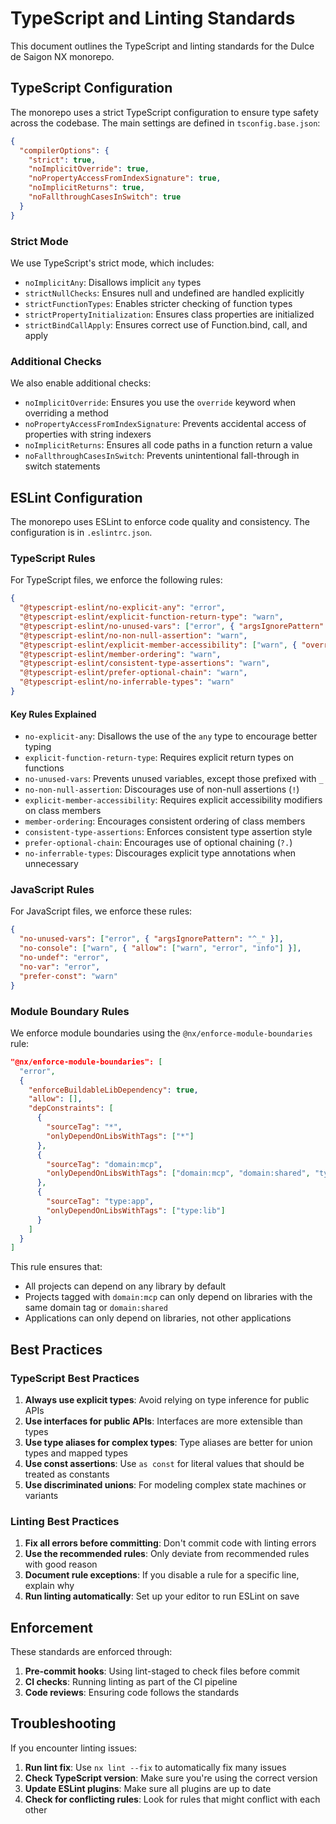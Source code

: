 # TypeScript and Linting Standards

This document outlines the TypeScript and linting standards for the Dulce de Saigon NX monorepo.

## TypeScript Configuration

The monorepo uses a strict TypeScript configuration to ensure type safety across the codebase. The main settings are defined in `tsconfig.base.json`:

```json
{
  "compilerOptions": {
    "strict": true,
    "noImplicitOverride": true,
    "noPropertyAccessFromIndexSignature": true,
    "noImplicitReturns": true,
    "noFallthroughCasesInSwitch": true
  }
}
```

### Strict Mode

We use TypeScript's strict mode, which includes:

- `noImplicitAny`: Disallows implicit `any` types
- `strictNullChecks`: Ensures null and undefined are handled explicitly
- `strictFunctionTypes`: Enables stricter checking of function types
- `strictPropertyInitialization`: Ensures class properties are initialized
- `strictBindCallApply`: Ensures correct use of Function.bind, call, and apply

### Additional Checks

We also enable additional checks:

- `noImplicitOverride`: Ensures you use the `override` keyword when overriding a method
- `noPropertyAccessFromIndexSignature`: Prevents accidental access of properties with string indexers
- `noImplicitReturns`: Ensures all code paths in a function return a value
- `noFallthroughCasesInSwitch`: Prevents unintentional fall-through in switch statements

## ESLint Configuration

The monorepo uses ESLint to enforce code quality and consistency. The configuration is in `.eslintrc.json`.

### TypeScript Rules

For TypeScript files, we enforce the following rules:

```json
{
  "@typescript-eslint/no-explicit-any": "error",
  "@typescript-eslint/explicit-function-return-type": "warn",
  "@typescript-eslint/no-unused-vars": ["error", { "argsIgnorePattern": "^_" }],
  "@typescript-eslint/no-non-null-assertion": "warn",
  "@typescript-eslint/explicit-member-accessibility": ["warn", { "overrides": { "constructors": "no-public" } }],
  "@typescript-eslint/member-ordering": "warn",
  "@typescript-eslint/consistent-type-assertions": "warn",
  "@typescript-eslint/prefer-optional-chain": "warn",
  "@typescript-eslint/no-inferrable-types": "warn"
}
```

#### Key Rules Explained

- `no-explicit-any`: Disallows the use of the `any` type to encourage better typing
- `explicit-function-return-type`: Requires explicit return types on functions
- `no-unused-vars`: Prevents unused variables, except those prefixed with `_`
- `no-non-null-assertion`: Discourages use of non-null assertions (`!`)
- `explicit-member-accessibility`: Requires explicit accessibility modifiers on class members
- `member-ordering`: Encourages consistent ordering of class members
- `consistent-type-assertions`: Enforces consistent type assertion style
- `prefer-optional-chain`: Encourages use of optional chaining (`?.`)
- `no-inferrable-types`: Discourages explicit type annotations when unnecessary

### JavaScript Rules

For JavaScript files, we enforce these rules:

```json
{
  "no-unused-vars": ["error", { "argsIgnorePattern": "^_" }],
  "no-console": ["warn", { "allow": ["warn", "error", "info"] }],
  "no-undef": "error",
  "no-var": "error",
  "prefer-const": "warn"
}
```

### Module Boundary Rules

We enforce module boundaries using the `@nx/enforce-module-boundaries` rule:

```json
"@nx/enforce-module-boundaries": [
  "error",
  {
    "enforceBuildableLibDependency": true,
    "allow": [],
    "depConstraints": [
      {
        "sourceTag": "*",
        "onlyDependOnLibsWithTags": ["*"]
      },
      {
        "sourceTag": "domain:mcp",
        "onlyDependOnLibsWithTags": ["domain:mcp", "domain:shared", "type:lib"]
      },
      {
        "sourceTag": "type:app",
        "onlyDependOnLibsWithTags": ["type:lib"]
      }
    ]
  }
]
```

This rule ensures that:
- All projects can depend on any library by default
- Projects tagged with `domain:mcp` can only depend on libraries with the same domain tag or `domain:shared`
- Applications can only depend on libraries, not other applications

## Best Practices

### TypeScript Best Practices

1. **Always use explicit types**: Avoid relying on type inference for public APIs
2. **Use interfaces for public APIs**: Interfaces are more extensible than types
3. **Use type aliases for complex types**: Type aliases are better for union types and mapped types
4. **Use const assertions**: Use `as const` for literal values that should be treated as constants
5. **Use discriminated unions**: For modeling complex state machines or variants

### Linting Best Practices

1. **Fix all errors before committing**: Don't commit code with linting errors
2. **Use the recommended rules**: Only deviate from recommended rules with good reason
3. **Document rule exceptions**: If you disable a rule for a specific line, explain why
4. **Run linting automatically**: Set up your editor to run ESLint on save

## Enforcement

These standards are enforced through:

1. **Pre-commit hooks**: Using lint-staged to check files before commit
2. **CI checks**: Running linting as part of the CI pipeline
3. **Code reviews**: Ensuring code follows the standards

## Troubleshooting

If you encounter linting issues:

1. **Run lint fix**: Use `nx lint --fix` to automatically fix many issues
2. **Check TypeScript version**: Make sure you're using the correct version
3. **Update ESLint plugins**: Make sure all plugins are up to date
4. **Check for conflicting rules**: Look for rules that might conflict with each other
